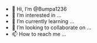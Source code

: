 - 👋 Hi, I’m @Bumpa1236
- 👀 I’m interested in ...
- 🌱 I’m currently learning ...
- 💞️ I’m looking to collaborate on ...
- 📫 How to reach me ...

<!---
Bumpa1236/Bumpa1236 is a ✨ special ✨ repository because its `README.md` (this file) appears on your GitHub profile.
You can click the Preview link to take a look at your changes.
--->
